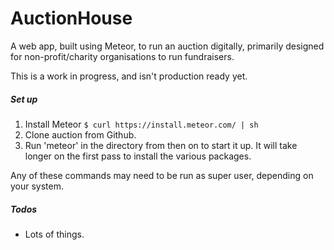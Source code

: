 # AuctionHouse

A web app, built using Meteor, to run an auction digitally, primarily designed for non-profit/charity organisations to run fundraisers.

This is a work in progress, and isn't production ready yet.

##### Set up

1. Install Meteor `$ curl https://install.meteor.com/ | sh`
2. Clone auction from Github.
3. Run 'meteor' in the directory from then on to start it up. It will take longer on the first pass to install the various packages.

Any of these commands may need to be run as super user, depending on your system.

##### Todos

* Lots of things.
